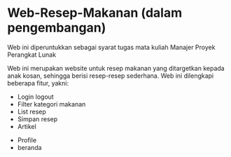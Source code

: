 # Web-Resep-Makanan (dalam pengembangan)
Web ini diperuntukkan sebagai syarat tugas mata kuliah Manajer Proyek Perangkat Lunak

Web ini merupakan website untuk resep makanan yang ditargetkan kepada anak kosan, sehingga berisi resep-resep sederhana. Web ini dilengkapi beberapa fitur, yakni:
- Login logout
- Filter kategori makanan
- List resep
- Simpan resep
- Artikel
+ Profile
+ beranda
